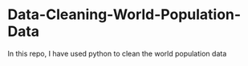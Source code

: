 # Data-Cleaning-World-Population-Data
In this repo, I have used python to clean the world population data 
